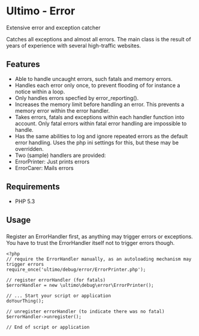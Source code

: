 # Ultimo - Error
Extensive error and exception catcher

Catches all exceptions and almost all errors. The main class is the result of years of experience with several high-traffic websites.

## Features
* Able to handle uncaught errors, such fatals and memory errors.
* Handles each error only once, to prevent flooding of for instance a notice within a loop.
* Only handles errors specfied by error_reporting().
* Increases the memory limit before handling an error. This prevents a memory error within the error handler.
* Takes errors, fatals and exceptions within each handler function into account. Only fatal errors within fatal error handling are impossible to handle.
* Has the same abilities to log and ignore repeated errors as the default error handling. Uses the php ini settings for this, but these may be overridden.
* Two (sample) handlers are provided:
 * ErrorPrinter: Just prints errors
 * ErrorCarer: Mails errors

## Requirements
* PHP 5.3

## Usage

###
Register an ErrorHandler first, as anything may trigger errors or exceptions. You have to trust the ErrorHandler itself not to trigger errors though.
	
	<?php
	// require the ErrorHandler manually, as an autoloading mechanism may trigger errors
    require_once('ultimo/debug/error/ErrorPrinter.php');

	// register errorHandler (for fatals)
    $errorHandler = new \ultimo\debug\error\ErrorPrinter();
	
	// ... Start your script or application
    doYourThing();

    // unregister errorHandler (to indicate there was no fatal)
    $errorHandler->unregister();

	// End of script or application
